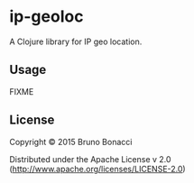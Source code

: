 # ip-geoloc

A Clojure library for IP geo location.

## Usage

FIXME

## License

Copyright © 2015 Bruno Bonacci

Distributed under the Apache License v 2.0 (http://www.apache.org/licenses/LICENSE-2.0)
